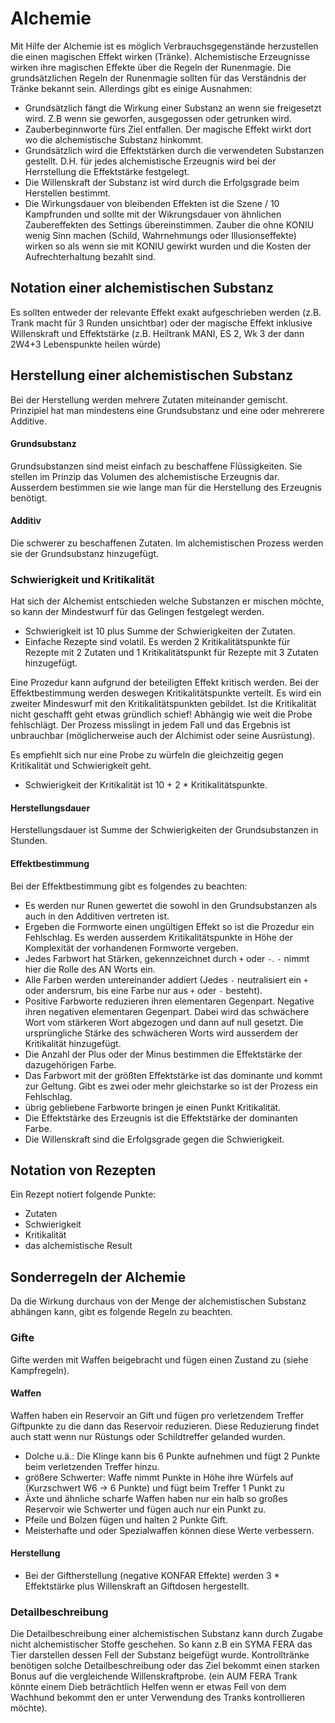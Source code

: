 # Alchemie

Mit Hilfe der Alchemie ist es möglich Verbrauchsgegenstände herzustellen die einen magischen Effekt wirken (Tränke).
Alchemistische Erzeugnisse wirken ihre magischen Effekte über die Regeln der Runenmagie. Die grundsätzlichen Regeln
der Runenmagie sollten für das Verständnis der Tränke bekannt sein. Allerdings gibt es einige Ausnahmen:

* Grundsätzlich fängt die Wirkung einer Substanz an wenn sie freigesetzt wird. Z.B wenn sie geworfen, ausgegossen
oder getrunken wird.
* Zauberbeginnworte fürs Ziel entfallen. Der magische Effekt wirkt dort wo die alchemistische Substanz hinkommt.
* Grundsätzlich wird die Effektstärken durch die verwendeten Substanzen gestellt. D.H. für jedes alchemistische
Erzeugnis wird bei der Herrstellung die Effektstärke festgelegt.
* Die Willenskraft der Substanz ist wird durch die Erfolgsgrade beim Herstellen bestimmt.
* Die Wirkungsdauer von bleibenden Effekten ist die Szene / 10 Kampfrunden und sollte mit der Wikrungsdauer von
ähnlichen Zaubereffekten des Settings übereinstimmen. Zauber die ohne KONIU wenig Sinn machen (Schild, Wahrnehmungs
oder Illusionseffekte) wirken so als wenn sie mit KONIU gewirkt wurden und die Kosten der Aufrechterhaltung bezahlt
sind.

## Notation einer alchemistischen Substanz

Es sollten entweder der relevante Effekt exakt aufgeschrieben werden (z.B. Trank macht für 3 Runden unsichtbar) oder
der magische Effekt inklusive Willenskraft und Effektstärke (z.B. Heiltrank MANI, ES 2, Wk 3 der dann 2W4+3
Lebenspunkte heilen würde)

## Herstellung einer alchemistischen Substanz

Bei der Herstellung werden mehrere Zutaten miteinander gemischt. Prinzipiel hat man mindestens eine Grundsubstanz und
eine oder mehrerere Additive.

#### Grundsubstanz

Grundsubstanzen sind meist einfach zu beschaffene Flüssigkeiten. Sie stellen im Prinzip das Volumen des
alchemistische Erzeugnis dar. Ausserdem bestimmen sie wie lange man für die Herstellung des Erzeugnis benötigt.

#### Additiv

Die schwerer zu beschaffenen Zutaten. Im alchemistischen Prozess werden sie der Grundsubstanz hinzugefügt.

### Schwierigkeit und Kritikalität

Hat sich der Alchemist entschieden welche Substanzen er mischen möchte, so kann der Mindestwurf für das Gelingen
festgelegt werden.

* Schwierigkeit ist 10 plus Summe der Schwierigkeiten der Zutaten.
* Einfache Rezepte sind volatil. Es werden 2 Kritikalitätspunkte für Rezepte mit 2 Zutaten und 1 Kritikalitätspunkt
für Rezepte mit 3 Zutaten hinzugefügt.

Eine Prozedur kann aufgrund der beteiligten Effekt kritisch werden. Bei der Effektbestimmung werden deswegen
Kritikalitätspunkte verteilt. Es wird ein zweiter Mindeswurf mit den Kritikalitätspunkten gebildet. Ist die
Kritikalität nicht geschafft geht etwas gründlich schief! Abhängig wie weit die Probe fehlschlägt. Der Prozess
misslingt in jedem Fall und das Ergebnis ist unbrauchbar (möglicherweise auch der Alchimist oder seine Ausrüstung).

Es empfiehlt sich nur eine Probe zu würfeln die gleichzeitig gegen Kritikalität und Schwierigkeit
geht.

* Schwierigkeit der Kritikalität ist 10 + 2 * Kritikalitätspunkte.

#### Herstellungsdauer

Herstellungsdauer ist Summe der Schwierigkeiten der Grundsubstanzen in Stunden.

#### Effektbestimmung

Bei der Effektbestimmung gibt es folgendes zu beachten:

* Es werden nur Runen gewertet die sowohl in den Grundsubstanzen als auch in den Additiven vertreten ist.
* Ergeben die Formworte einen ungültigen Effekt so ist die Prozedur ein Fehlschlag. Es werden ausserdem
Kritikalitätspunkte in Höhe der Komplexität der vorhandenen Formworte vergeben.
* Jedes Farbwort hat Stärken, gekennzeichnet durch `+` oder `-`. `-` nimmt hier die Rolle des AN Worts ein.
* Alle Farben werden untereinander addiert (Jedes `-` neutralisiert ein `+` oder andersrum, bis eine Farbe nur aus `+`
oder  `-` besteht).
* Positive Farbworte reduzieren ihren elementaren Gegenpart. Negative ihren negativen elementaren Gegenpart. Dabei wird das
schwächere Wort vom stärkeren Wort abgezogen und dann auf null gesetzt. Die ursprüngliche Stärke des schwächeren Worts
wird ausserdem der Kritikalität hinzugefügt.
* Die Anzahl der Plus oder der Minus bestimmen die Effektstärke der dazugehörigen Farbe.
* Das Farbwort mit der größten Effektstärke ist das dominante und kommt zur Geltung. Gibt es zwei oder mehr
gleichstarke so ist der Prozess ein Fehlschlag.
* übrig gebliebene Farbworte bringen je einen Punkt Kritikalität.
* Die Effektstärke des Erzeugnis ist die Effektstärke der dominanten Farbe.
* Die Willenskraft sind die Erfolgsgrade gegen die Schwierigkeit.

## Notation von Rezepten

Ein Rezept notiert folgende Punkte:

* Zutaten
* Schwierigkeit
* Kritikalität
* das alchemistische Result

## Sonderregeln der Alchemie

Da die Wirkung durchaus von der Menge der alchemistischen Substanz abhängen kann, gibt es folgende Regeln zu beachten.

### Gifte

Gifte werden mit Waffen beigebracht und fügen einen Zustand zu (siehe Kampfregeln).

#### Waffen

Waffen haben ein Reservoir an Gift und fügen pro verletzendem Treffer Giftpunkte zu die dann das Reservoir reduzieren.
Diese Reduzierung findet auch statt wenn nur Rüstungs oder Schildtreffer gelanded wurden.

* Dolche u.ä.: Die Klinge kann bis 6 Punkte aufnehmen und fügt 2 Punkte beim verletzenden Treffer hinzu.
* größere Schwerter: Waffe nimmt Punkte in Höhe ihre Würfels auf (Kurzschwert W6 -> 6 Punkte) und fügt beim Treffer
1 Punkt zu
* Äxte und ähnliche scharfe Waffen haben nur ein halb so großes Reservoir wie Schwerter und fügen auch nur ein Punkt
zu.
* Pfeile und Bolzen fügen und halten 2 Punkte Gift.
* Meisterhafte und oder Spezialwaffen können diese Werte verbessern.

#### Herstellung

* Bei der Giftherstellung (negative KONFAR Effekte) werden 3 * Effektstärke plus Willenskraft an Giftdosen
hergestellt.

### Detailbeschreibung

Die Detailbeschreibung einer alchemistischen Substanz kann durch Zugabe nicht alchemistischer Stoffe
geschehen. So kann z.B ein SYMA FERA das Tier darstellen dessen Fell der Substanz beigefügt wurde.
Kontrolltränke benötigen solche Detailbeschreibung oder das Ziel bekommt einen starken Bonus auf die vergleichende
Willenskraftprobe. (ein AUM FERA Trank könnte einem Dieb beträchtlich Helfen wenn er
etwas Fell von dem Wachhund bekommt den er unter Verwendung des Tranks kontrollieren möchte).
